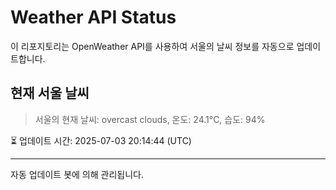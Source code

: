 
# Weather API Status

이 리포지토리는 OpenWeather API를 사용하여 서울의 날씨 정보를 자동으로 업데이트합니다.

## 현재 서울 날씨
> 서울의 현재 날씨: overcast clouds, 온도: 24.1°C, 습도: 94%

⏳ 업데이트 시간: 2025-07-03 20:14:44 (UTC)

---
자동 업데이트 봇에 의해 관리됩니다.
